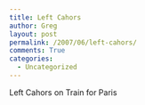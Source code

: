 ```yaml
---
title: Left Cahors
author: Greg
layout: post
permalink: /2007/06/left-cahors/
comments: True
categories:
  - Uncategorized
---
```

Left Cahors on Train for Paris